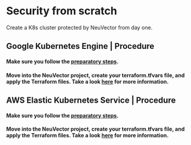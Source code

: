 # Security from scratch

Create a K8s cluster protected by NeuVector from day one.

## Google Kubernetes Engine | Procedure

#### Make sure you follow the [preparatory steps](tf-modules/google-cloud/README.md).

#### Move into the NeuVector project, create your terraform.tfvars file, and apply the Terraform files. Take a look [here](tf-projects/neuvector-gke/README.md) for more information.

## AWS Elastic Kubernetes Service | Procedure

#### Make sure you follow the [preparatory steps](tf-modules/aws/README.md).

#### Move into the NeuVector project, create your terraform.tfvars file, and apply the Terraform files. Take a look [here](tf-projects/neuvector-eks/README.md) for more information.
